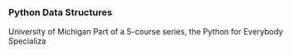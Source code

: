 ### Python Data Structures

University of Michigan
Part of a 5-course series, the Python for Everybody Specializa
